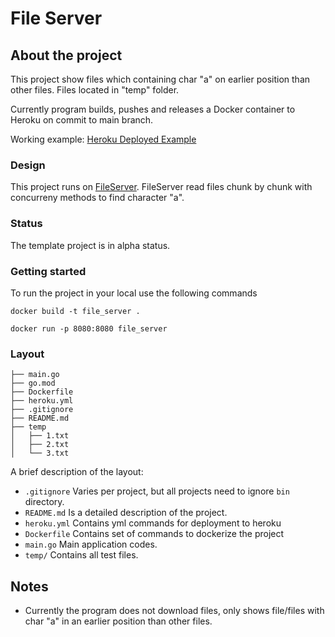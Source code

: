 # File Server

## About the project

This project show files which containing char "a" on earlier position than other files. Files located in "temp" folder.

Currently program builds, pushes and releases a Docker container to Heroku on commit to main branch.

Working example: [Heroku Deployed Example](https://gofileserver.herokuapp.com/)

### Design

This project runs on [FileServer](https://pkg.go.dev/net/http#example-FileServer). FileServer read files chunk by chunk with concurreny methods to find character "a". 

### Status

The template project is in alpha status.

### Getting started

To run the project in your local use the following commands

```
docker build -t file_server .
```
```
docker run -p 8080:8080 file_server
```

### Layout

```tree
├── main.go
├── go.mod
├── Dockerfile
├── heroku.yml
├── .gitignore
├── README.md
├── temp
│   ├── 1.txt
│   ├── 2.txt
│   └── 3.txt
```

A brief description of the layout:

* `.gitignore` Varies per project, but all projects need to ignore `bin` directory.
* `README.md` Is a detailed description of the project.
* `heroku.yml` Contains yml commands for deployment to heroku
* `Dockerfile` Contains set of commands to dockerize the project
* `main.go` Main application codes.
* `temp/` Contains all test files.

## Notes

* Currently the program does not download files, only shows file/files with char "a" in an earlier position than other files.